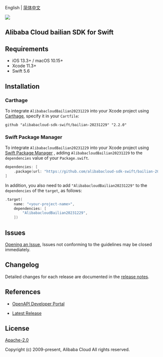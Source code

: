 English | [简体中文](README-CN.md)

![](https://aliyunsdk-pages.alicdn.com/icons/AlibabaCloud.svg)

## Alibaba Cloud bailian SDK for Swift

## Requirements

- iOS 13.3+ / macOS 10.15+
- Xcode 11.3+
- Swift 5.6

## Installation

### Carthage

To integrate `AlibabacloudBailian20231229` into your Xcode project using [Carthage](https://github.com/Carthage/Carthage), specify it in your `Cartfile`:

```ogdl
github "alibabacloud-sdk-swift/bailian-20231229" "2.2.0"
```

### Swift Package Manager

To integrate `AlibabacloudBailian20231229` into your Xcode project using [Swift Package Manager](https://swift.org/package-manager/) , adding `AlibabacloudBailian20231229` to the `dependencies` value of your `Package.swift`.

```swift
dependencies: [
    .package(url: "https://github.com/alibabacloud-sdk-swift/bailian-20231229.git", from: "2.2.0")
]
```

In addition, you also need to add `"AlibabacloudBailian20231229"` to the `dependencies` of the `target`, as follows:

```swift
.target(
    name: "<your-project-name>",
    dependencies: [
        "AlibabacloudBailian20231229",
    ])
```

## Issues

[Opening an Issue](https://github.com/alibabacloud-sdk-swift/bailian-20231229/issues/new), Issues not conforming to the guidelines may be closed immediately.

## Changelog

Detailed changes for each release are documented in the [release notes](./ChangeLog.txt).

## References

* [OpenAPI Developer Portal](https://next.api.alibabacloud.com/home)
- [Latest Release](https://github.com/alibabacloud-sdk-swift/bailian-20231229)

## License

[Apache-2.0](http://www.apache.org/licenses/LICENSE-2.0)

Copyright (c) 2009-present, Alibaba Cloud All rights reserved.
